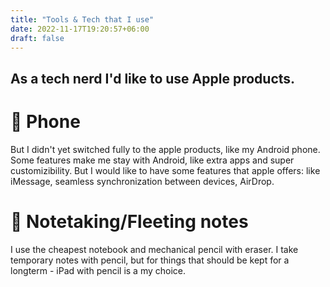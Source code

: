 ```yaml
---
title: "Tools & Tech that I use"
date: 2022-11-17T19:20:57+06:00
draft: false
---
```


## As a tech nerd I'd like to use Apple products.

# 📱 Phone
But I didn't yet switched fully to the apple products, like my Android phone.
Some features make me stay with Android, like extra apps and super customizibility. 
But I would like to have some features that apple offers: like iMessage, seamless synchronization between devices, AirDrop.

# 📝 Notetaking/Fleeting notes
I use the cheapest notebook and mechanical pencil with eraser. I take temporary notes with pencil, but for things that should be kept for a longterm - iPad with pencil is a my choice.

